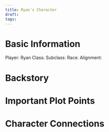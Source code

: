 ```yaml
---
title: Ryan's Character
draft: 
tags:
---
```

# Basic Information
Player: Ryan
Class: 
Subclass: 
Race: 
Alignment: 
# Backstory 


# Important Plot Points


# Character Connections 